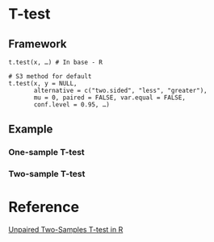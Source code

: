 # T-test

## Framework
```
t.test(x, …) # In base - R

# S3 method for default
t.test(x, y = NULL,
       alternative = c("two.sided", "less", "greater"),
       mu = 0, paired = FALSE, var.equal = FALSE,
       conf.level = 0.95, …)
```

## Example

### One-sample T-test

### Two-sample T-test

# Reference
[Unpaired Two-Samples T-test in R](http://www.sthda.com/english/wiki/unpaired-two-samples-t-test-in-r#what-is-unpaired-two-samples-t-test)
